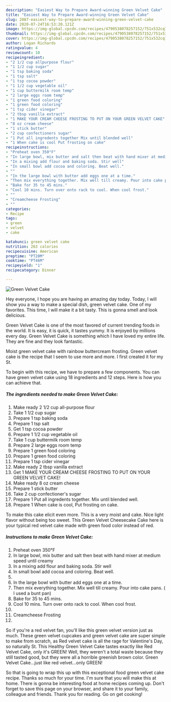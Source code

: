 ```yaml
---
description: "Easiest Way to Prepare Award-winning Green Velvet Cake"
title: "Easiest Way to Prepare Award-winning Green Velvet Cake"
slug: 2087-easiest-way-to-prepare-award-winning-green-velvet-cake
date: 2020-07-24T16:53:20.121Z
image: https://img-global.cpcdn.com/recipes/4790538078257152/751x532cq70/green-velvet-cake-recipe-main-photo.jpg
thumbnail: https://img-global.cpcdn.com/recipes/4790538078257152/751x532cq70/green-velvet-cake-recipe-main-photo.jpg
cover: https://img-global.cpcdn.com/recipes/4790538078257152/751x532cq70/green-velvet-cake-recipe-main-photo.jpg
author: Logan Richards
ratingvalue: 4
reviewcount: 10
recipeingredient:
- "2 1/2 cup allpurpose flour"
- "1 1/2 cup sugar"
- "1 tsp baking soda"
- "1 tsp salt"
- "1 tsp cocoa powder"
- "1 1/2 cup vegetable oil"
- "1 cup buttermilk room temp"
- "2 large eggs room temp"
- "1 green food coloring"
- "1 green food coloring"
- "1 tsp cider vinegar"
- "2 tbsp vanilla extract"
- "1 MAKE YOUR CREAM CHEESE FROSTING TO PUT ON YOUR GREEN VELVET CAKE"
- "8 oz cream cheese"
- "1 stick butter"
- "2 cup confectioners sugar"
- "1 Put all ingredents together Mix until blended well"
- "1 When cake is cool Put frosting on cake"
recipeinstructions:
- "Preheat oven 350°F"
- "In large bowl, mix butter and salt then beat with hand mixer at medium speed until creamy"
- "In a mixing add flour and baking soda. Stir well"
- "In small bowl add cocoa and coloring. Beat well."
- ""
- "In the large bowl with butter add eggs one at a time."
- "Then mix everything together. Mix well till creamy. Pour into cake pans. ( I used a bunt pan)"
- "Bake for 35 to 45 mins."
- "Cool 10 mins. Turn over onto rack to cool. When cool frost."
- ""
- "Creamcheese Frosting"
- ""
categories:
- Recipe
tags:
- green
- velvet
- cake

katakunci: green velvet cake 
nutrition: 263 calories
recipecuisine: American
preptime: "PT20M"
cooktime: "PT46M"
recipeyield: "1"
recipecategory: Dinner

---
```



![Green Velvet Cake](https://img-global.cpcdn.com/recipes/4790538078257152/751x532cq70/green-velvet-cake-recipe-main-photo.jpg)

Hey everyone, I hope you are having an amazing day today. Today, I will show you a way to make a special dish, green velvet cake. One of my favorites. This time, I will make it a bit tasty. This is gonna smell and look delicious.

Green Velvet Cake is one of the most favored of current trending foods in the world. It is easy, it is quick, it tastes yummy. It is enjoyed by millions every day. Green Velvet Cake is something which I have loved my entire life. They are fine and they look fantastic.

Moist green velvet cake with rainbow buttercream frosting. Green velvet cake is the recipe that I seem to use more and more. I first created it for my St.


To begin with this recipe, we have to prepare a few components. You can have green velvet cake using 18 ingredients and 12 steps. Here is how you can achieve that.

<!--inarticleads1-->

##### The ingredients needed to make Green Velvet Cake:

1. Make ready 2 1/2 cup all-purpose flour
1. Take 1 1/2 cup sugar
1. Prepare 1 tsp baking soda
1. Prepare 1 tsp salt
1. Get 1 tsp cocoa powder
1. Prepare 1 1/2 cup vegetable oil
1. Take 1 cup buttermilk room temp
1. Prepare 2 large eggs room temp
1. Prepare 1 green food coloring
1. Prepare 1 green food coloring
1. Prepare 1 tsp cider vinegar
1. Make ready 2 tbsp vanilla extract
1. Get 1 MAKE YOUR CREAM CHEESE FROSTING TO PUT ON YOUR GREEN VELVET CAKE!
1. Make ready 8 oz cream cheese
1. Prepare 1 stick butter
1. Take 2 cup confectioner&#39;s sugar
1. Prepare 1 Put all ingredents together. Mix until blended well.
1. Prepare 1 When cake is cool, Put frosting on cake.


To make this cake elicit even more. This is a very moist and cake. Nice light flavor without being too sweet. This Green Velvet Cheesecake Cake here is your typical red velvet cake made with green food color instead of red. 

<!--inarticleads2-->

##### Instructions to make Green Velvet Cake:

1. Preheat oven 350°F
1. In large bowl, mix butter and salt then beat with hand mixer at medium speed until creamy
1. In a mixing add flour and baking soda. Stir well
1. In small bowl add cocoa and coloring. Beat well.
1. 
1. In the large bowl with butter add eggs one at a time.
1. Then mix everything together. Mix well till creamy. Pour into cake pans. ( I used a bunt pan)
1. Bake for 35 to 45 mins.
1. Cool 10 mins. Turn over onto rack to cool. When cool frost.
1. 
1. Creamcheese Frosting
1. 


So if you&#39;re a red velvet fan, you&#39;ll like this green velvet version just as much. These green velvet cupcakes and green velvet cake are super simple to make from scratch, as Red velvet cake is all the rage for Valentine&#39;s Day, so naturally St. This Healthy Green Velvet Cake tastes exactly like Red Velvet Cake, only it&#39;s GREEN! Well, they weren&#39;t a total waste because they still tasted good, but they were all a horrible greenish brown color. Green Velvet Cake…just like red velvet…only GREEN! 

So that is going to wrap this up with this exceptional food green velvet cake recipe. Thanks so much for your time. I'm sure that you will make this at home. There is gonna be interesting food at home recipes coming up. Don't forget to save this page on your browser, and share it to your family, colleague and friends. Thank you for reading. Go on get cooking!
